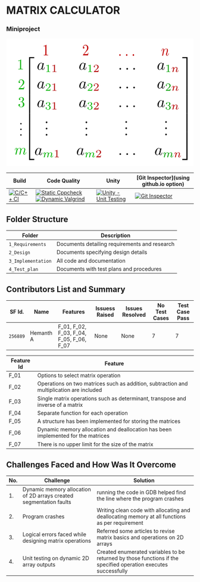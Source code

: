 # MATRIX CALCULATOR
### Miniproject 
![Banner](https://github.com/hemanthasapu/256889-miniproject-ltts/blob/main/1_Requirements/Matrix.png)


Build | Code Quality | Unity | [Git Inspector](using github.io option)
------|----------|-------|--------------
[![C/C++ CI](https://github.com/hemanthasapu/256889-miniproject-ltts/actions/workflows/c-cpp.yml/badge.svg)](https://github.com/hemanthasapu/256889-miniproject-ltts/actions/workflows/c-cpp.yml) | [![Static Cppcheck](https://github.com/hemanthasapu/256889-miniproject-ltts/actions/workflows/cppcheck.yml/badge.svg)](https://github.com/hemanthasapu/256889-miniproject-ltts/actions/workflows/cppcheck.yml) [![Dynamic Valgrind](https://github.com/hemanthasapu/256889-miniproject-ltts/actions/workflows/CodeQuality_Dynamic.yml/badge.svg)](https://github.com/hemanthasapu/256889-miniproject-ltts/actions/workflows/CodeQuality_Dynamic.yml) | [![Unity - Unit Testing](https://github.com/hemanthasapu/256889-miniproject-ltts/actions/workflows/unity.yml/badge.svg)](https://github.com/hemanthasapu/256889-miniproject-ltts/actions/workflows/unity.yml)| [![Git Inspector](https://github.com/hemanthasapu/256889-miniproject-ltts/actions/workflows/gitinspector.yml/badge.svg)](https://github.com/hemanthasapu/256889-miniproject-ltts/actions/workflows/gitinspector.yml)


## Folder Structure
Folder             | Description
-------------------| -----------------------------------------
`1_Requirements`   | Documents detailing requirements and research
`2_Design`         | Documents specifying design details
`3_Implementation` | All code and documentation
`4_Test_plan`      | Documents with test plans and procedures

## Contributors List and Summary

SF Id. |  Name   |    Features    | Issuess Raised |Issues Resolved|No Test Cases|Test Case Pass
-------|---------|----------------|----------------|---------------|-------------|--------------
`256889` | Hemanth A | F_01, F_02, F_03, F_04, F_05, F_06, F_07   | None    | None   |7  |7    

| Feature Id | Feature |
| -----------|---------|
|F_01| Options to select matrix operation|
|F_02| Operations on two matrices such as addition, subtraction and multiplication are included|
|F_03| Single matrix operations such as determinant, transpose and inverse of a matrix |
|F_04| Separate function for each operation |
|F_05| A structure has been implemented for storing the matrices|
|F_06| Dynamic memory allocation and deallocation has been implemented for the matrices|
|F_07|  There is no upper limit for the size of the matrix|

## Challenges Faced and How Was It Overcome

| No. | Challenge | Solution
|-----|-----------|--------
|1. | Dynamic memory allocation of 2D arrays created segmentation faults| running the code in GDB helped find the line where the program crashes
|2. | Program crashes | Writing clean code with allocating and deallocating memory at all functions as per requirement|
|3. | Logical errors faced while designing matrix operations| Referred some articles to revise matrix basics and operations on 2D arrays
|4. | Unit testing on dynamic 2D array outputs| Created enumerated variables to be returned by those functions if the specified operation executes successfully
